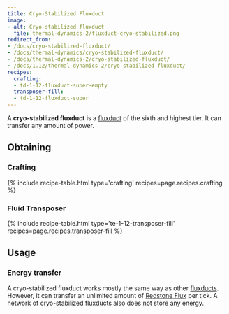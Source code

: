 ```yaml
---
title: Cryo-Stabilized Fluxduct
image:
- alt: Cryo-stabilized fluxduct
  file: thermal-dynamics-2/fluxduct-cryo-stabilized.png
redirect_from:
- /docs/cryo-stabilized-fluxduct/
- /docs/thermal-dynamics/cryo-stabilized-fluxduct/
- /docs/thermal-dynamics-2/cryo-stabilized-fluxduct/
- /docs/1.12/thermal-dynamics-2/cryo-stabilized-fluxduct/
recipes:
  crafting:
  - td-1-12-fluxduct-super-empty
  transposer-fill:
  - td-1-12-fluxduct-super
---
```


A **cryo-stabilized fluxduct** is a [fluxduct](../fluxducts/) of the sixth and
highest tier. It can transfer any amount of power.


Obtaining
---------

### Crafting
{% include recipe-table.html type='crafting' recipes=page.recipes.crafting %}

### Fluid Transposer
{% include recipe-table.html type='te-1-12-transposer-fill' recipes=page.recipes.transposer-fill %}


Usage
-----

### Energy transfer
A cryo-stabilized fluxduct works mostly the same way as other
[fluxducts](../fluxducts/). However, it can transfer an unlimited amount of
[Redstone Flux](/docs/redstone-flux/) per tick. A network of cryo-stabilized
fluxducts also does not store any energy.
